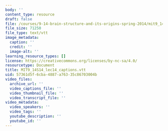 ```yaml
---
body: ''
content_type: resource
draft: false
file: /courses/9-14-brain-structure-and-its-origins-spring-2014/mit9_14s14_lec14_captions.vtt
file_size: 71250
file_type: text/vtt
image_metadata:
  caption: ''
  credit: ''
  image-alt: ''
learning_resource_types: []
license: https://creativecommons.org/licenses/by-nc-sa/4.0/
resourcetype: Document
title: MIT9_14S14_lec14_captions.vtt
uid: 57361d5f-6cba-4887-a763-35c86703004b
video_files:
  archive_url: ''
  video_captions_file: ''
  video_thumbnail_file: ''
  video_transcript_file: ''
video_metadata:
  video_speakers: ''
  video_tags: ''
  youtube_description: ''
  youtube_id: ''
---
```

